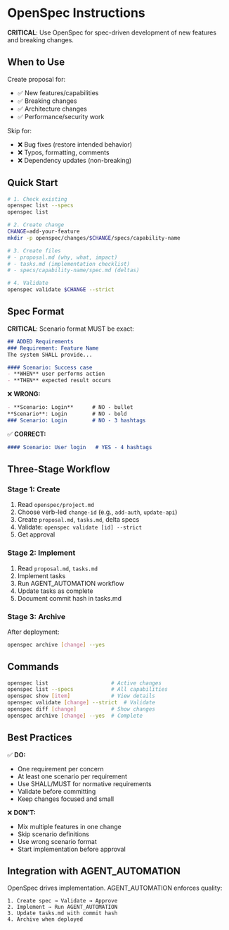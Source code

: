 <!-- OPENSPEC:START -->
# OpenSpec Instructions

**CRITICAL**: Use OpenSpec for spec-driven development of new features and breaking changes.

## When to Use

Create proposal for:
- ✅ New features/capabilities
- ✅ Breaking changes
- ✅ Architecture changes  
- ✅ Performance/security work

Skip for:
- ❌ Bug fixes (restore intended behavior)
- ❌ Typos, formatting, comments
- ❌ Dependency updates (non-breaking)

## Quick Start

```bash
# 1. Check existing
openspec list --specs
openspec list

# 2. Create change
CHANGE=add-your-feature
mkdir -p openspec/changes/$CHANGE/specs/capability-name

# 3. Create files
# - proposal.md (why, what, impact)
# - tasks.md (implementation checklist)
# - specs/capability-name/spec.md (deltas)

# 4. Validate
openspec validate $CHANGE --strict
```

## Spec Format

**CRITICAL**: Scenario format MUST be exact:

```markdown
## ADDED Requirements
### Requirement: Feature Name
The system SHALL provide...

#### Scenario: Success case
- **WHEN** user performs action
- **THEN** expected result occurs
```

❌ **WRONG:**
```markdown
- **Scenario: Login**      # NO - bullet
**Scenario**: Login        # NO - bold
### Scenario: Login        # NO - 3 hashtags
```

✅ **CORRECT:**
```markdown
#### Scenario: User login   # YES - 4 hashtags
```

## Three-Stage Workflow

### Stage 1: Create
1. Read `openspec/project.md`
2. Choose verb-led `change-id` (e.g., `add-auth`, `update-api`)
3. Create `proposal.md`, `tasks.md`, delta specs
4. Validate: `openspec validate [id] --strict`
5. Get approval

### Stage 2: Implement  
1. Read `proposal.md`, `tasks.md`
2. Implement tasks
3. Run AGENT_AUTOMATION workflow
4. Update tasks as complete
5. Document commit hash in tasks.md

### Stage 3: Archive
After deployment:
```bash
openspec archive [change] --yes
```

## Commands

```bash
openspec list                    # Active changes
openspec list --specs            # All capabilities
openspec show [item]             # View details
openspec validate [change] --strict  # Validate
openspec diff [change]           # Show changes
openspec archive [change] --yes  # Complete
```

## Best Practices

✅ **DO:**
- One requirement per concern
- At least one scenario per requirement
- Use SHALL/MUST for normative requirements
- Validate before committing
- Keep changes focused and small

❌ **DON'T:**
- Mix multiple features in one change
- Skip scenario definitions
- Use wrong scenario format
- Start implementation before approval

## Integration with AGENT_AUTOMATION

OpenSpec drives implementation. AGENT_AUTOMATION enforces quality:

```
1. Create spec → Validate → Approve
2. Implement → Run AGENT_AUTOMATION
3. Update tasks.md with commit hash
4. Archive when deployed
```

<!-- OPENSPEC:END -->

